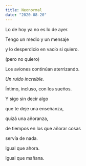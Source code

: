 ```yaml
---
title: Neonormal
date: "2020-08-20"
---
```


Lo de hoy ya no es lo de ayer.

Tengo un medio y un mensaje

y lo desperdicio en vacío si quiero.

(pero no quiero)

Los aviones continúan aterrizando.

<i>Un ruido increíble.</i>

Íntimo, incluso, con los sueños.

Y sigo sin decir algo

que te deje una enseñanza,

quizá una añoranza,

de tiempos en los que añorar cosas

servía de nada.

Igual que ahora.

Igual que mañana.